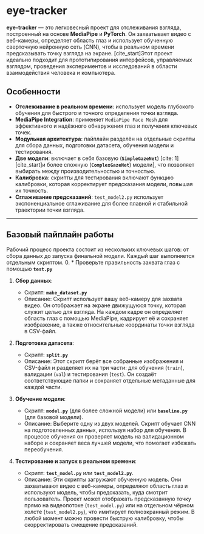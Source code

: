 # eye-tracker

**eye-tracker** — это легковесный проект для отслеживания взгляда, построенный на основе **MediaPipe** и **PyTorch**. Он захватывает видео с веб-камеры, определяет область глаз и использует обученную сверточную нейронную сеть (CNN), чтобы в реальном времени предсказывать точку взгляда на экране. [cite_start]Этот проект идеально подходит для прототипирования интерфейсов, управляемых взглядом, проведения экспериментов и исследований в области взаимодействия человека и компьютера.

## Особенности

-   **Отслеживание в реальном времени**: использует модель глубокого обучения для быстрого и точного определения точки взгляда.
-   **MediaPipe Integration**: применяет `MediaPipe Face Mesh` для эффективного и надёжного обнаружения глаз и получения ключевых точек.
-   **Модульная архитектура**: пайплайн разделён на отдельные скрипты для сбора данных, подготовки датасета, обучения модели и тестирования.
-   **Две модели**: включает в себя базовую (**`SimpleGazeNet`**) [cite: 1] [cite_start]и более сложную (**`ComplexGazeNet`**) модели], что позволяет выбирать между производительностью и точностью.
-   **Калибровка**: скрипты для тестирования включают функцию калибровки, которая корректирует предсказания модели, повышая их точность.
-   **Сглаживание предсказаний**: `test_model2.py` использует экспоненциальное сглаживание для более плавной и стабильной траектории точки взгляда.

---

## Базовый пайплайн работы

Рабочий процесс проекта состоит из нескольких ключевых шагов: от сбора данных до запуска финальной модели. Каждый шаг выполняется отдельным скриптом.
0. * Проверьте правильность захвата глаз с помощью **`test.py`**
1.  **Сбор данных**:
    * Скрипт: **`make_dataset.py`**
    * Описание: Скрипт использует вашу веб-камеру для захвата видео. Он отображает на экране движущуюся точку, которая служит целью для взгляда. На каждом кадре он определяет область глаз с помощью MediaPipe, кадрирует её и сохраняет изображение, а также относительные координаты точки взгляда в CSV-файл.

2.  **Подготовка датасета**:
    * Скрипт: **`split.py`**
    * Описание: Этот скрипт берёт все собранные изображения и CSV-файл и разделяет их на три части: для обучения (`train`), валидации (`val`) и тестирования (`test`). Он создаёт соответствующие папки и сохраняет отдельные метаданные для каждой части.

3.  **Обучение модели**:
    * Скрипт: **`model.py`** (для более сложной модели) или **`baseline.py`** (для базовой модели).
    * Описание: Выберите одну из двух моделей. Скрипт обучает CNN на подготовленных данных, используя набор для обучения. В процессе обучения он проверяет модель на валидационном наборе и сохраняет веса лучшей модели, что помогает избежать переобучения.

4.  **Тестирование и запуск в реальном времени**:
    * Скрипт: **`test_model.py`** или **`test_model2.py`**.
    * Описание: Эти скрипты загружают обученную модель. Они захватывают видео с веб-камеры, определяют область глаз и используют модель, чтобы предсказать, куда смотрит пользователь. Проект может отображать предсказанную точку прямо на видеопотоке (`test_model.py`) или на отдельном чёрном холсте (`test_model2.py`), что имитирует полноэкранный режим. В любой момент можно провести быструю калибровку, чтобы скорректировать смещение предсказаний.
